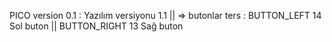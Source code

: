 PICO version 0.1 : Yazılım versiyonu 1.1 || =>  butonlar ters : BUTTON_LEFT  14  Sol buton || BUTTON_RIGHT 13  Sağ buton
